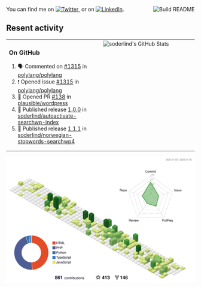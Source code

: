 
<a href="https://github.com/soderlind/soderlind/actions"><img src="https://github.com/soderlind/soderlind/workflows/Build%20README/badge.svg" align="right" alt="Build README"></a>

<!-- Actual text -->
You can find me on [![Twitter][1.2]][1], or on [![LinkedIn][2.2]][2].

<!-- Icons -->

[1.2]: http://i.imgur.com/wWzX9uB.png (twitter icon without padding)
[2.2]: https://raw.githubusercontent.com/MartinHeinz/MartinHeinz/master/linkedin-3-16.png (LinkedIn icon without padding)

<!-- Links to your social media accounts -->

[1]: https://twitter.com/soderlind
[2]: https://www.linkedin.com/in/soderlind/

## Resent activity

<table width="100%" border="0"><tr><td width="49%">

### On GitHub

<!--START_SECTION:activity-->
1. 🗣 Commented on [#1315](https://github.com/polylang/polylang/issues/1315) in [polylang/polylang](https://github.com/polylang/polylang)
2. ❗ Opened issue [#1315](https://github.com/polylang/polylang/issues/1315) in [polylang/polylang](https://github.com/polylang/polylang)
3. 💪 Opened PR [#138](https://github.com/plausible/wordpress/pull/138) in [plausible/wordpress](https://github.com/plausible/wordpress)
4. 🚀 Published release [1.0.0](https://github.com/1.0.0) in [soderlind/autoactivate-searchwp-index](https://github.com/soderlind/autoactivate-searchwp-index)
5. 🚀 Published release [1.1.1](https://github.com/1.1.1) in [soderlind/norwegian-stopwords-searchwp4](https://github.com/soderlind/norwegian-stopwords-searchwp4)
<!--END_SECTION:activity-->
  </td>
<td width="49%" valign="top">
  <img   alt="soderlind's GitHub Stats" src="https://awesome-github-stats.azurewebsites.net/user-stats/soderlind?cardType=level-alternate&Title=FFFFFF&Border=FFFFFF" />
</td></tr></table>


![](./profile-3d-contrib/profile-green-animate.svg)


